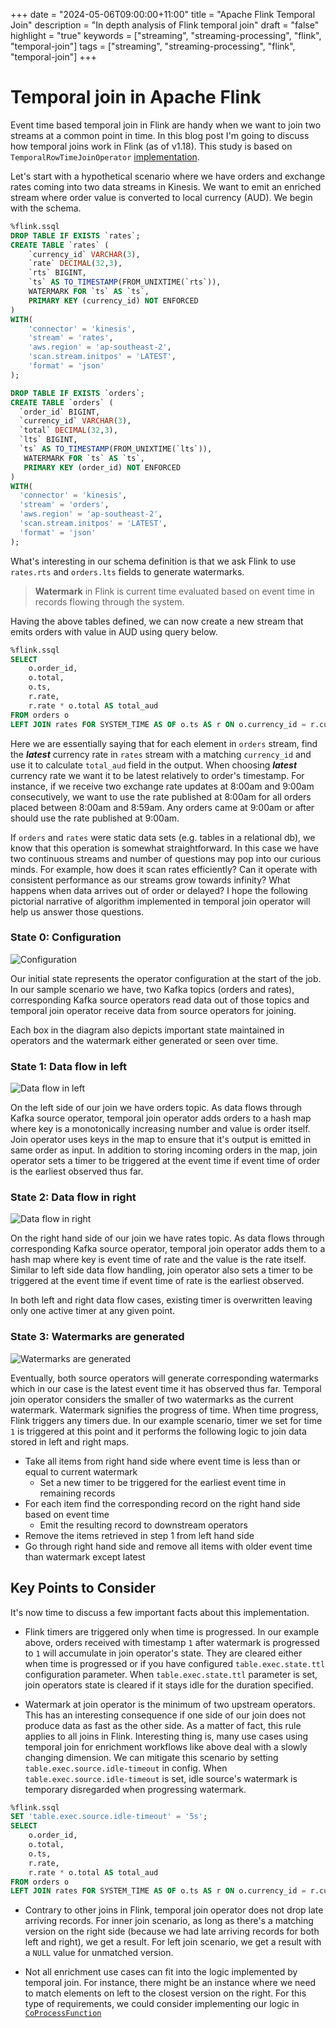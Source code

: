+++
date = "2024-05-06T09:00:00+11:00"
title = "Apache Flink Temporal Join"
description = "In depth analysis of Flink temporal join"
draft = "false"
highlight = "true"
keywords = ["streaming", "streaming-processing", "flink", "temporal-join"]
tags = ["streaming", "streaming-processing", "flink", "temporal-join"]
+++

# Temporal join in Apache Flink

Event time based temporal join in Flink are handy when we want to join two streams at a common point in time. In this blog post I'm going to discuss how temporal joins work in Flink (as of v1.18). This study is based on `TemporalRowTimeJoinOperator` [implementation](https://github.com/apache/flink/blob/547e4b53ebe36c39066adcf3a98123a1f7890c15/flink-table/flink-table-runtime/src/main/java/org/apache/flink/table/runtime/operators/join/temporal/TemporalRowTimeJoinOperator.java#L4).

Let's start with a hypothetical scenario where we have orders and exchange rates coming into two data streams in Kinesis. We want to emit an enriched stream where order value is converted to local currency (AUD). We begin with the schema.

```sql
%flink.ssql
DROP TABLE IF EXISTS `rates`;
CREATE TABLE `rates` (
    `currency_id` VARCHAR(3),
    `rate` DECIMAL(32,3),
    `rts` BIGINT,
    `ts` AS TO_TIMESTAMP(FROM_UNIXTIME(`rts`)),
    WATERMARK FOR `ts` AS `ts`,
    PRIMARY KEY (currency_id) NOT ENFORCED
)
WITH(
    'connector' = 'kinesis',
    'stream' = 'rates',
    'aws.region' = 'ap-southeast-2',
    'scan.stream.initpos' = 'LATEST',
    'format' = 'json'
);

DROP TABLE IF EXISTS `orders`;
CREATE TABLE `orders` (
  `order_id` BIGINT,
  `currency_id` VARCHAR(3),
  `total` DECIMAL(32,3),
  `lts` BIGINT,
  `ts` AS TO_TIMESTAMP(FROM_UNIXTIME(`lts`)),
   WATERMARK FOR `ts` AS `ts`,
   PRIMARY KEY (order_id) NOT ENFORCED
)
WITH(
  'connector' = 'kinesis',
  'stream' = 'orders',
  'aws.region' = 'ap-southeast-2',
  'scan.stream.initpos' = 'LATEST',
  'format' = 'json'
);
```

What's interesting in our schema definition is that we ask Flink to use `rates.rts` and `orders.lts` fields to generate watermarks.

> **Watermark** in Flink is current time evaluated based on event time in records flowing through the system.

Having the above tables defined, we can now create a new stream that emits orders with value in AUD using query below.

```sql
%flink.ssql
SELECT 
    o.order_id,
    o.total,
    o.ts,
    r.rate,
    r.rate * o.total AS total_aud
FROM orders o
LEFT JOIN rates FOR SYSTEM_TIME AS OF o.ts AS r ON o.currency_id = r.currency_id;
```

Here we are essentially saying that for each element in `orders` stream, find the ***latest*** currency rate in `rates` stream with a matching `currency_id` and use it to calculate `total_aud` field in the output. When choosing ***latest*** currency rate we want it to be latest relatively to order's timestamp. For instance, if we receive two exchange rate updates at 8:00am and 9:00am consecutively, we want to use the rate published at 8:00am for all orders placed between 8:00am and 8:59am. Any orders came at 9:00am or after should use the rate published at 9:00am.

If `orders` and `rates` were static data sets (e.g. tables in a relational db), we know that this operation is somewhat straightforward. In this case we have two continuous streams and number of questions may pop into our curious minds. For example, how does it scan rates efficiently? Can it operate with consistent performance as our streams grow towards infinity? What happens when data arrives out of order or delayed? I hope the following pictorial narrative of algorithm implemented in temporal join operator will help us answer those questions.

### State 0: Configuration

![Configuration](/flink-temporal-join/join-state-0.png)

Our initial state represents the operator configuration at the start of the job. In our sample scenario we have, two Kafka topics (orders and rates), corresponding Kafka source operators read data out of those topics and temporal join operator receive data from source operators for joining.

Each box in the diagram also depicts important state maintained in operators and the watermark either generated or seen over time.

### State 1: Data flow in left
![Data flow in left](/flink-temporal-join/join-state-1.png)

On the left side of our join we have orders topic. As data flows through Kafka source operator, temporal join operator adds orders to a hash map where key is a monotonically increasing number and value is order itself. Join operator uses keys in the map to ensure that it's output is emitted in same order as input.
In addition to storing incoming orders in the map, join operator sets a timer to be triggered at the event time if event time of order is the earliest observed thus far.

### State 2: Data flow in right
![Data flow in right](/flink-temporal-join/join-state-2.png)

On the right hand side of our join we have rates topic. As data flows through corresponding Kafka source operator, temporal join operator adds them to a hash map where key is event time of rate and the value is the rate itself. Similar to left side data flow handling, join operator also sets a timer to be triggered at the event time if event time of rate is the earliest observed. 

In both left and right data flow cases, existing timer is overwritten leaving only one active timer at any given point.


### State 3: Watermarks are generated
![Watermarks are generated](/flink-temporal-join/join-state-3.png)

Eventually, both source operators will generate corresponding watermarks which in our case is the latest event time it has observed thus far. Temporal join operator considers the smaller of two watermarks as the current watermark. Watermark signifies the progress of time. When time progress, Flink triggers any timers due. In our example scenario, timer we set for time `1` is triggered at this point and it performs the following logic to join data stored in left and right maps.

- Take all items from right hand side where event time is less than or equal to current watermark 
  - Set a new timer to be triggered for the earliest event time in remaining records
- For each item find the corresponding record on the right hand side based on event time
  - Emit the resulting record to downstream operators
- Remove the items retrieved in step 1 from left hand side
- Go through right hand side and remove all items with older event time than watermark except latest

## Key Points to Consider 

It's now time to discuss a few important facts about this implementation.

- Flink timers are triggered only when time is progressed. In our example above, orders received with timestamp `1` after watermark is progressed to `1` will accumulate in join operator's state. They are cleared either when time is progressed or if you have configured `table.exec.state.ttl` configuration parameter. When `table.exec.state.ttl` parameter is set, join operators state is cleared if it stays idle for the duration specified.

- Watermark at join operator is the minimum of two upstream operators. This has an interesting consequence if one side of our join does not produce data as fast as the other side. As a matter of fact, this rule applies to all joins in Flink. Interesting thing is, many use cases using temporal join for enrichment workflows like above deal with a slowly changing dimension. We can mitigate this scenario by setting `table.exec.source.idle-timeout` in config. When `table.exec.source.idle-timeout` is set, idle source's watermark is temporary disregarded when progressing watermark.

```sql
%flink.ssql
SET 'table.exec.source.idle-timeout' = '5s';
SELECT 
    o.order_id,
    o.total,
    o.ts,
    r.rate,
    r.rate * o.total AS total_aud
FROM orders o
LEFT JOIN rates FOR SYSTEM_TIME AS OF o.ts AS r ON o.currency_id = r.currency_id;
```

- Contrary to other joins in Flink, temporal join operator does not drop late arriving records. For inner join scenario, as long as there's a matching version on the right side (because we had late arriving records for both left and right), we get a result. For left join scenario, we get a result with a `NULL` value for unmatched version.

- Not all enrichment use cases can fit into the logic implemented by temporal join. For instance, there might be an instance where we need to match elements on left to the closest version on the right. For this type of requirements, we could consider implementing our logic in [`CoProcessFunction`](https://nightlies.apache.org/flink/flink-docs-master/api/java/org/apache/flink/streaming/api/functions/co/CoProcessFunction.html)
